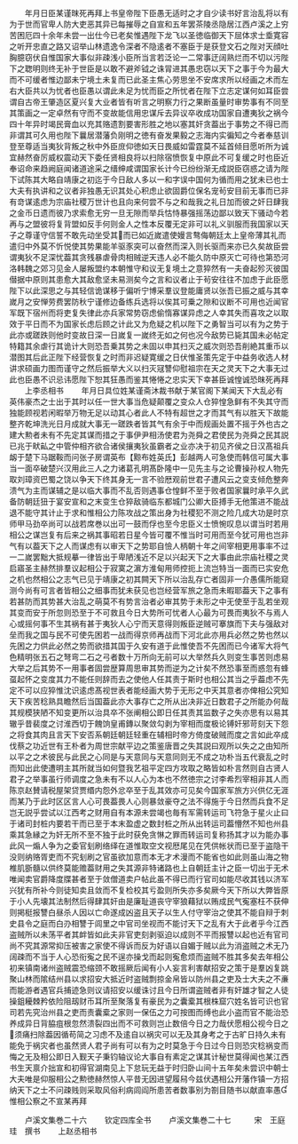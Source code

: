 <!-- { "loadSidebar": true } -->
　　年月日臣某谨昩死再拜上书皇帝陛下臣愚无适时之才自少读书好言治乱将以有为于世而官卑人防大吏恶其异已每摧辱之自宣和五年罢茶陵丞隐居江西卢溪之上穷苦困厄四十余年未尝一出仕今已老矣惟遇陛下龙飞以圣徳临御天下屈体求士埀寛容之听开忠直之路又诏举山林遗逸令深者不隐逺者不塞臣于是获登文石之陛对天顔吐胸臆窃伏自惟国家大事似非疎浅小臣所当言若泛论一二常事迂阔熟烂而不切以污陛下之聦明则终无补于世臣是以敢不避斧钺之诛冐进其愚忠窃以天下之事于今为最大而不可缓者惟边鄙未宁境土未复而已此圣主焦心劳思坐不安席求所以经画之术而左右大臣共以为忧者也臣愚以谓此未足为忧而臣之所忧者在陛下立志定谋何如耳臣尝谓自古帝王肇造区夏兴复大业者皆有听言之明察力行之果断虽量时审势事有不同至其策画之一定卓然有守而不变故能信用忠谋斥去异议卒收成功国家自遭夷狄之祸今四十年异时竭民膏血以充其赂遗割要害形胜之地以塞其奸贪葢出于事势之不得已而非谓其可久用也陛下曩居潜藩负刚明之徳有奋发果毅之志海内实徧知之今者奉慈训登至尊适当夷狄背叛之秋中外臣庻仰徳如天日畏威如雷霆莫不延首倾目愿听所为诚宜赫然奋厉威权震动天下委任贤相良将以扫除宿愤恢复中原此不可复缓之时也臣近奉诏命来趋阙庭闻诸道途采之缙绅咸谓国家长计今已纷纷渐无成説臣窃惑之请为陛下试陈其大略自靖康之初迄于今日敌人多以一和字误中国何为循而用之犹未已也士大夫有执讲和之议者非独愚无识其处心积虑止欲固爵位保名宠茍安目前无事而已非有竒谋逺虑为宗庙社稷万世计也且向来何尝不与之和哉我之礼日加而彼之奸日肆我之金币日遗而彼乃求索愈无穷一旦无隙而举兵怙恃暴强摇荡边鄙以致天下骚动今若再与之盟彼将复背盟如反手何则金人之性本反覆无定非可以礼义驯服而我国家以天子之尊谨守信誓不敢先动坐受其而已如近嵗遣使嫚言骜侮朝廷太上皇帝薄其礼而遣归中外莫不忻悦使其势果能羊驱豕突可以奋然而深入则长驱而来亦已久矣故臣尝谓夷狄不足深忧葢其贪残暴虐骨肉相贼逆天违人必不能久防中原灭亡可待也第恐河洛韩魏之郊习见金人屡叛盟约本朝惟守和议无复境土之意猝然有一夫奋起殄灭彼国僣据中原则其患愈大其敌愈坚未易测矣今之言和议者止于茍安往往不加虑于此臣愿陛下以此深思之与其轻信诡谋移于偏听宁博采羣议登能庸贤以张吾已振之威与其幸嵗月之安惮劳费罢防秋宁谨修边备练兵选将以俟其可乗之隙和议断不可用也近闻官军既下宿州而将吏复失律此亦兵家常势窃虑偷惰寡谋异虑之人幸其失而喜攻之以取效于平日而不为国家长虑后顾之计此又为危疑之机以陛下之勇智当可以有为之势于此亦或蹉跌则他时变故日深一日嵗复一嵗终无如之何也况今敌势已毙其国未必帖定特籍其余虐行其诡计大则恐吾乗其势之未固以申其扫灭之威次则恐吾削絶其重币以潜图其后此正陛下经营恢复之时而非迟疑寛缓之日伏惟圣策先定于中益务收选人材讲求硕画力图而谨守之然后振举大义以扫灭冦讐仰慰祖宗在天之灵天下之大事无过此也臣愚不识忌讳愿陛下恕其狂愚而鉴其惓惓之忠实天下幸甚臣诚惶诚恐昩死再拜
　　上李丞相书
　　年月日具位姓某谨斋沐裁书献于某官阁下某闻天下大乱必有英伟豪杰之士出于其时以任一世大事当危疑颠覆之变众人仓猝惶急鲜有不失其守而独能顾视若闲暇举万物无足以动其心者此人不特有超世之才而其气有以胜天下故能整齐乾坤洗光日月成就大事无一蹉跌者皆其气有余于中而规画处置不摇于外也古之建大勲者未有不先定其谋而措之于事伊尹相汤使君为尧舜之君使民为尧舜之民其説已兆于畎畆之中管仲相齐欲合诸侯攘夷狄虽霸者之业亦决于初见齐侯之日汉髙祖兵衂于楚下马踞鞍而问张子房谓英布【黥布姓英氏】彭越两人可急使而韩信可属大事当一面卒破楚兴汉用此三人之力诸葛孔明髙卧隆中一见先主与之论曹操孙权人物先取刘璋资巴蜀之饶以争天下终其身无一言不验厯观前世君子遭风云之变支倾危整奔溃气为主而谋辅之是以临大事而不乱否则遇事仓惶鲜不至于败者国家曩时承平久武备防朝廷狃于宴安宣和之末变生仓猝敌骑临东都城门公卿大臣搏手无他策进不能战退不能守其计止于求和惟相公力陈攻战之策出身为社稷犯不测之险几成大功是时京师甲马劲卒尚可以战若席巻以出可一鼓而俘也至今忠臣义士愤惋叹息以谓当时若用相公之谋岂复有后来之祸其事昭若日星今皆可覆不惟当时可用而至今犹可用也岂非气有以葢天下之人而谋虑有以审天下之势耶自憸人柄朝十年之间宰相更用事率不过一二嵗罢黜大抵规摹一律皆出于卑陋浅近不足以兴起天下之大事由此宗庙社稷之灵启寤圣主赫然排羣议起相公于寂寞之濵方淮甸用师控扼上流岂特当一面而已实安危之机也然相公之志气已见于靖康之初其闗天下所以治乱存亡者固非一介愚儒所能窥测今尚有可言者皆相公之细事而犹未获见也岂经营军旅之急而未暇耶葢天下之事有若甚防而其势甚大治乱之萌莫不有势言治者必审其势于未形之中无使至于乱若坐观其变而安于所忽则恐至于不可救且今日大势所可忧者人心最为可畏而夷狄不与焉人心或摇何事不生其祸有甚于夷狄人心宁而天意得则叛臣逆贼可搴旗而下夫与强敌对垒而我之国与民不可使先困若一战而得京师再战而下河北此亦用兵必然之势也然以先困之力供此必然之势而欲措其国于久安有道于此惟使吾不先困而已今诸军大将气色精明张五石之弩弯二石之弓者数十万所向无前可以大举然兵久则变生事苦则虑易大举之后其势不一用事者固尝歴算周思审其势而逆为之计矣不然恐事至而惑忽有蜂虿起怀之变度其力不能任则辞而去之使他人任其责于斯时也相公其当之乎葢虑不先定不可以应猝惟沈识逺虑髙视世表者能经画大势于无形之中天其意者亦俾相公究知天下疾苦稔熟具瞻然后当国葢此亦大事存亡之所从出决非近日数君子之所能办何哉其规模狭陋不知变更所以治具卒不张阐相公即日任其责其监数子之失亦思有以易其辙乎昔裴度之讨淮西切于餽饷皇甫鏄以聚敛勾剥为宰相而度极论镈奸邪苛刻天下怨之将食其肉且言天下安否系朝廷朝廷轻重在辅相时帝方倚度破贼而度之言如此卒成伐蔡之功近世有王朴者为周世宗献平边之策鉴唐晋之失其説曰观所以失之之由知所以平之之术彼民与此民之心同是与天意同与天意同则无不成之功朴当五代衰乱之时而知出此使遭明主其所就当如何暨我艺祖平定四方攻取之略皆如朴言然则自古贤人君子之举事虽行师调度之急未有不以人心为本也不然徳宗之讨李希烈宰相非其人而陈京赵賛请税屋架贷贾缗内怨外忿卒至于乱其效亦可见矣今国家军旅方兴供亿无涯而某乃于此时区区言人心可畏葢畏人心则暴敛豪夺之法不得施于今日然而兵食不足岂无説乎尝试以江西考之财用自有本源未尝竭也毎有军需转运司飞符急于星火止曰于诸司封桩内要若干而已至于本末盈虚之数封桩之所从出转运司葢懵然不知也州县乘其急縁之为奸无所不至不独于此时获免贪惏之罪而转运司复称扬其才以为能办事此风一煽人争为之委官刬刷络绎在道惟取空文视厯尾见在凭供帐状而已至于盗隐干没则纳赂胥吏而不究刬刷之官虽欲加意而本无才术漫而不能省也如此则虽山海之物椎肌斵髓以供终莫能赡葢财用之失其源非特诸路也上自朝廷主计之臣一切出于无术唯闻卖官爵降度牒甚者至于敛僧道卖户帖此虽不得已而行官司如能尽收其钱以济军兴犹有所补今则徒知卖且敛而不复检校其亏盈则所失亦多矣厥今天下所以大弊皆原于小人先壊其法制然后得肆其奸由是廉耻道丧守宰狼藉狱以贿成民气寃塞枉不获伸则掲梃报讐白昼杀人因以亡命遂成凶盗且天子以生人付守宰治之使其不能自辩于刺史县令之庭而白刅相讐于闾里之中官司坐视而不能讨天下之乱有大于此者乎今江西盗贼所以未荡平者其衅皆如此夫非官吏刻剥驱迫以成则不平而报讐以起也近有官司尚不究其源常抑压被害之家使不得诉而反为好语以自媚于贼以此为消盗贼之术无乃阔疎而不当于人心恐衔寃之民不逞亦操戈而起则寃愈烦而盗贼不胜其多矣去年相公初来镇南诸州盗贼震恐缩颈不敢摇厥后闻有小人妄言利害献招安之策于是羣凶复跳聚山林而隂结州县以求招安大抵近时盗贼剽掠金帛皆以防州县之吏及士大夫之不亷而能游者遇官兵捕迹急则议请招安以缓诛讨且今日所谓盗贼者非有奸雄才智之人徒操鉏耰棘矜依险阻刼财币耳所至聚落复有豪民为之囊槖其根株窟穴姓名皆可识也官司若先究治州县之吏而责囊槖之家则一保伍之力可按图而缚也此小盗而官不能治恐养成异日背脇疽根忽然溃裂四出而不可救则岂止数倍今日之力哉伏愿相公视今日之须痛扫除葢因循苟简之习虑不及逺自以祸灾可以无及其身考之于古旷日持久未有能免于祸灾者也虽然贤人君子尚有可以有为之时莫急于今日过今日则恐灾稔祸变而悔之无及相公即日入觐天子秉钧轴议论大事自有素定之谋其计秘世莫得闻也某江西书生天禀介拙宣和初得官湖南见上下怠玩无益于时归卧山间十五年矣未尝识中朝士大夫唯是仰服相公之勲徳赫然惊人平昔无因进望履舄今兹伏遇相公开藩作镇一方招纳天下之士不问疎贱则采取风俗利病闾阎所患苦者数事别为劄目随书以献直率愚惟相公察之不宣某再拜

　　卢溪文集巻二十六
　　钦定四库全书
　　卢溪文集巻二十七　　　宋　王庭珪　撰书
　　上赵丞相书
